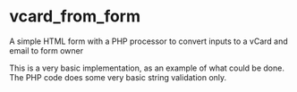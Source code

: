 # vcard_from_form
A simple HTML form with a PHP processor to convert inputs to a vCard and email to form owner

This is a very basic implementation, as an example of what could be done. The PHP code does some very basic string validation only.
